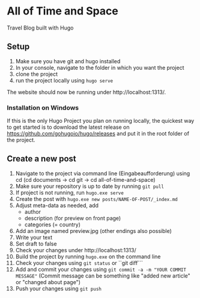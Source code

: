 # All of Time and Space

Travel Blog built with Hugo

## Setup

1. Make sure you have git and hugo installed
2. In your console, navigate to the folder in which you want the project
3. clone the project
4. run the project locally using ```hugo serve```

The website should now be running under http://localhost:1313/.

### Installation on Windows

If this is the only Hugo Project you plan on running locally, the quickest way to get started is to download the latest release on https://github.com/gohugoio/hugo/releases and put it in the root folder of the project.

## Create a new post

1. Navigate to the project via command line (Eingabeaufforderung) using cd (cd documents -> cd git -> cd all-of-time-and-space)
2. Make sure your repository is up to date by running ```git pull```
3. If project is not running, run ```hugo.exe serve```
4. Create the post with ```hugo.exe new posts/NAME-OF-POST/_index.md```
5. Adjust meta-data as needed, add
    * author
    * description (for preview on front page)
    * categories (= country)
6. Add an image named preview.jpg (other endings also possible)
6. Write your text
7. Set draft to false
8. Check your changes under http://localhost:1313/
9. Build the project by running ```hugo.exe``` on the command line
10. Check your changes using ```git status``` or ``git diff```
11. Add and commit your changes using ```git commit -a -m "YOUR COMMIT MESSAGE"``` (Commit message can be something like "added new article" or "changed about page")
12. Push your changes using ```git push```
